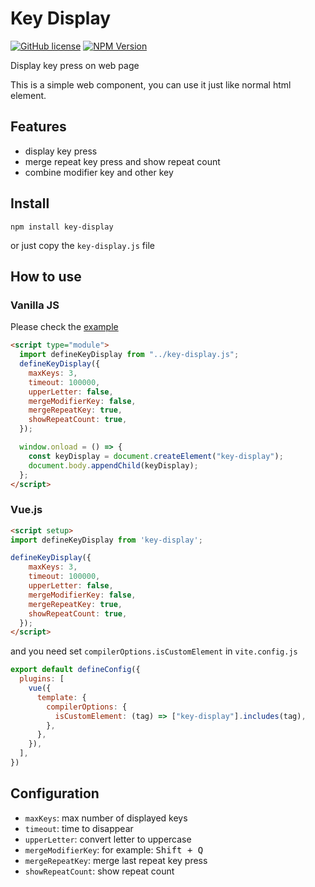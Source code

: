 # Key Display

[![GitHub license](https://img.shields.io/github/license/eyebrowkang/key-display)](https://github.com/eyebrowkang/key-display/blob/main/LICENSE)
[![NPM Version](https://img.shields.io/npm/v/key-display)](https://www.npmjs.com/package/key-display)

Display key press on web page

This is a simple web component, you can use it just like normal html element.

## Features

- display key press
- merge repeat key press and show repeat count
- combine modifier key and other key

## Install

`npm install key-display`

or just copy the `key-display.js` file

## How to use

### Vanilla JS

Please check the [example](./example/index.html)

```html
<script type="module">
  import defineKeyDisplay from "../key-display.js";
  defineKeyDisplay({
    maxKeys: 3,
    timeout: 100000,
    upperLetter: false,
    mergeModifierKey: false,
    mergeRepeatKey: true,
    showRepeatCount: true,
  });

  window.onload = () => {
    const keyDisplay = document.createElement("key-display");
    document.body.appendChild(keyDisplay);
  };
</script>
```

### Vue.js
```html
<script setup>
import defineKeyDisplay from 'key-display';

defineKeyDisplay({
    maxKeys: 3,
    timeout: 100000,
    upperLetter: false,
    mergeModifierKey: false,
    mergeRepeatKey: true,
    showRepeatCount: true,
  });
</script>
```

and you need set `compilerOptions.isCustomElement` in `vite.config.js`

```javascript
export default defineConfig({
  plugins: [
    vue({
      template: {
        compilerOptions: {
          isCustomElement: (tag) => ["key-display"].includes(tag),
        },
      },
    }),
  ],
})
```

## Configuration

- `maxKeys`: max number of displayed keys
- `timeout`: time to disappear
- `upperLetter`: convert letter to uppercase
- `mergeModifierKey`: for example: <kbd>Shift + Q</kbd>
- `mergeRepeatKey`: merge last repeat key press
- `showRepeatCount`: show repeat count
